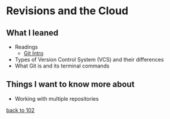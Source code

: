 # Revisions and the Cloud

## What I leaned
- Readings
  - [Git Intro](https://blog.udemy.com/git-tutorial-a-comprehensive-guide/)
- Types of Version Control System (VCS) and their differences
- What Git is and its terminal commands

## Things I want to know more about
- Working with multiple repositories

[back to 102](/102/README.md)